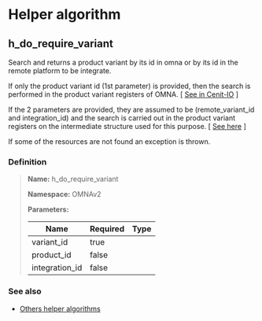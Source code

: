# Helper algorithm

## h_do_require_variant

Search and returns a product variant by its id in omna or by its id in the remote platform to be integrate.

If only the product variant id (1st parameter) is provided, then the search is performed in the product variant registers of OMNA.
[ [See in Cenit-IO](https://cenit.io/json_data_type?f[namespace][24075][v]&#x3D;OMNAv2&amp;f[name][24160][o]&#x3D;is&amp;f[name][24160][v]&#x3D;Variant&quot;) ]

If the 2 parameters are provided, they are assumed to be (remote_variant_id and integration_id) and the search is 
carried out in the product variant registers on the intermediate structure used for this purpose.
[ [See here](../data-types/Variant.md) ]

If some of the resources are not found an exception is thrown.
    
### Definition

> **Name:** h_do_require_variant
> 
> **Namespace:** OMNAv2
>
> **Parameters:**
> 
> | Name | Required | Type |
> | --- | --- | --- |
> | variant_id | true |  |
> | product_id | false |  |
> | integration_id | false |  |

### See also
* [Others helper algorithms](overview?id=h_do_require_variant)
